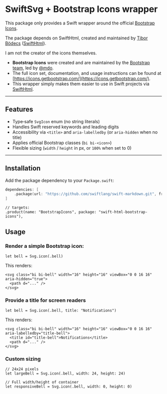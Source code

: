 # SwiftSvg + Bootstrap Icons wrapper


This package only provides a Swift wrapper around the official [Bootstrap Icons](https://icons.getbootstrap.com/).  

The package depends on SwiftHtml, created and maintained by [Tibor Bödecs](https://github.com/tib) ([SwiftHtml](https://github.com/BinaryBirds/swift-html.git)).

I am not the creator of the icons themselves.

- **Bootstrap Icons** were created and are maintained by the [Bootstrap team](https://github.com/twbs/icons), led by [@mdo](https://github.com/mdo).  
- The full icon set, documentation, and usage instructions can be found at [https://icons.getbootstrap.com/](https://icons.getbootstrap.com/).  
- This wrapper simply makes them easier to use in Swift projects via [SwiftHtml](https://github.com/BinaryBirds/swift-html.git).

---

## Features

- Type‑safe `SvgIcon` enum (no string literals)
- Handles Swift reserved keywords and leading digits
- Accessibility via `<title>` and `aria-labelledby` (or `aria-hidden` when no title)
- Applies official Bootstrap classes (`bi bi-<icon>`)
- Flexible sizing (`width` / `height` in px, or `100%` when set to 0)

---

## Installation

Add the package dependency to your `Package.swift`:

```swift
dependencies: [
    .package(url: "https://github.com/swiftlang/swift-markdown.git", from: "0.7.2")
]
```

```
// targets:
.product(name: "BootstrapIcons", package: "swift-html-bootstrap-icons"),
```

## Usage

### Render a simple Bootstrap icon:

```
let bell = Svg.icon(.bell)
```

This renders:

```
<svg class="bi bi-bell" width="16" height="16" viewBox="0 0 16 16" aria-hidden="true">
  <path d="..." />
</svg>
```

### Provide a title for screen readers

```
let bell = Svg.icon(.bell, title: "Notifications")
```

This renders:

```
<svg class="bi bi-bell" width="16" height="16" viewBox="0 0 16 16" aria-labelledby="title-bell">
  <title id="title-bell">Notifications</title>
  <path d="..." />
</svg>
```

### Custom sizing

```
// 24x24 pixels
let largeBell = Svg.icon(.bell, width: 24, height: 24)

// Full width/height of container
let responsiveBell = Svg.icon(.bell, width: 0, height: 0)
```
